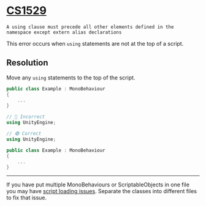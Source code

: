 # [CS1529](https://learn.microsoft.com/en-us/dotnet/csharp/language-reference/compiler-messages/using-directive-errors#using-directive)

```
A using clause must precede all other elements defined in the namespace except extern alias declarations
```


This error occurs when `using` statements are not at the top of a script.

## Resolution

Move any `using` statements to the top of the script.

```csharp
public class Example : MonoBehaviour
{
    ...
}

// 🔴 Incorrect
using UnityEngine;
```

```csharp
// 🟢 Correct
using UnityEngine;

public class Example : MonoBehaviour
{
    ...
}
```

---

If you have put multiple MonoBehaviours or ScriptableObjects in one file you may have [script loading issues](../Script%20Loading%20Issues.md).
Separate the classes into different files to fix that issue.
